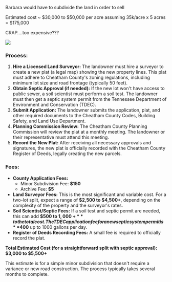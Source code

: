 

Barbara would have to subdivide the land in order to sell

Estimated cost ~ $30,000 to $50,000 per acre
assuming 35k/acre x 5 acres = $175,000

CRAP....too expensive???

![](-assets/biota%20land%20to%20buy-2025-08-14.png)
### Process:
1.  **Hire a Licensed Land Surveyor:** The landowner must hire a surveyor to create a new plat (a legal map) showing the new property lines. This plat must adhere to Cheatham County's zoning regulations, including minimum lot size and road frontage (typically 50 feet).
2.  **Obtain Septic Approval (if needed):** If the new lot won't have access to public sewer, a soil scientist must perform a soil test. The landowner must then get a septic system permit from the Tennessee Department of Environment and Conservation (TDEC).
3.  **Submit Application:** The landowner submits the application, plat, and other required documents to the Cheatham County Codes, Building Safety, and Land Use Department.
4.  **Planning Commission Review:** The Cheatham County Planning Commission will review the plat at a monthly meeting. The landowner or their representative must attend this meeting.
5.  **Record the New Plat:** After receiving all necessary approvals and signatures, the new plat is officially recorded with the Cheatham County Register of Deeds, legally creating the new parcels.

### Fees:
* **County Application Fees:**
    * Minor Subdivision Fee: **$150**
    * Archive Fee: **$5**
* **Land Surveyor Fees:** This is the most significant and variable cost. For a two-lot split, expect a range of **$2,500 to $4,500+**, depending on the complexity of the property and the surveyor's rates.
* **Soil Scientist/Septic Fees:** If a soil test and septic permit are needed, this can add **$500 to $1,000+** to the total cost. The TDEC application fee for a new septic system permit is **$400** up to 1000 gallons per day.
* **Register of Deeds Recording Fees:** A small fee is required to officially record the plat.

**Total Estimated Cost (for a straightforward split with septic approval):** **$3,000 to $5,500+**

This estimate is for a simple minor subdivision that doesn't require a variance or new road construction. The process typically takes several months to complete.